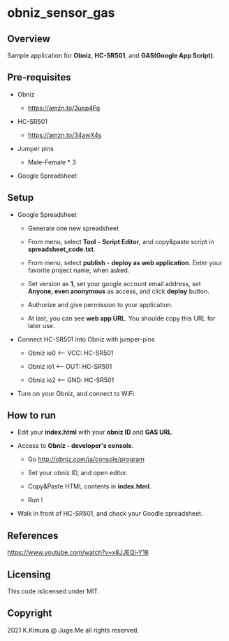 # obniz_sensor_gas

## Overview

Sample application for **Obniz**, **HC-SR501**, and **GAS(Google App Script)**.


## Pre-requisites

- Obniz

  - https://amzn.to/3uep4Fq

- HC-SR501

  - https://amzn.to/34awX4s

- Jumper pins

  - Male-Female * 3

- Google Spreadsheet



## Setup

- Google Spreadsheet

  - Generate one new spreadsheet

  - From menu, select **Tool** - **Script Editor**, and copy&paste script in **spreadsheet_code.txt**.

  - From menu, select **publish** - **deploy as web application**. Enter your favorite project name, when asked.

  - Set version as **1**, set your google account email address, set **Anyone, even anonymous** as access, and click **deploy** button.

  - Authorize and give permission to your application.

  - At last, you can see **web app URL**. You shoulde copy this URL for later use.

- Connect HC-SR501 into Obniz with jumper-pins

  - Obniz io0 <-- VCC: HC-SR501

  - Obniz io1 <-- OUT: HC-SR501

  - Obniz io2 <-- GND: HC-SR501

- Turn on your Obniz, and connect to WiFi


## How to run

- Edit your **index.html** with your **obniz ID** and **GAS URL**.

- Access to **Obniz - developer's console**.

  - Go http://obniz.com/ja/console/program

  - Set your obniz ID, and open editor.

  - Copy&Paste HTML contents in **index.html**.

  - Run !

- Walk in front of HC-SR501, and check your Goodle spreadsheet.


## References

https://www.youtube.com/watch?v=x8JJEQi-Y18


## Licensing

This code islicensed under MIT.


## Copyright

2021 K.Kimura @ Juge.Me all rights reserved.
